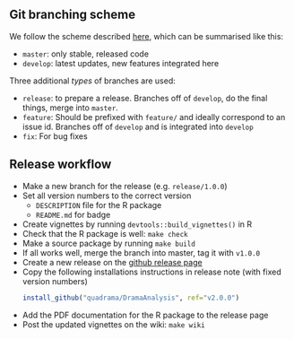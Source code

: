 ## Git branching scheme

We follow the scheme described [here](http://nvie.com/posts/a-successful-git-branching-model/), which can be summarised like this:

- `master`: only stable, released code
- `develop`: latest updates, new features integrated here

Three additional *types* of branches are used:

- `release`: to prepare a release. Branches off of `develop`, do the final things, merge into `master`.
- `feature`: Should be prefixed with `feature/` and ideally correspond to an issue id. Branches off of `develop` and is integrated into `develop`
- `fix`: For bug fixes

## Release workflow
- Make a new branch for the release (e.g. `release/1.0.0`)
- Set all version numbers to the correct version
  - `DESCRIPTION` file for the R package
  - `README.md` for badge
- Create vignettes by running `devtools::build_vignettes()` in R
- Check that the R package is well: `make check`
- Make a source package by running `make build`
- If all works well, merge the branch into master, tag it with `v1.0.0`
- Create a new release on the [github release page](https://github.com/quadrama/DramaAnalysis/releases)
- Copy the following installations instructions in release note (with fixed version numbers)
  ```R
  install_github("quadrama/DramaAnalysis", ref="v2.0.0") 
  ```
- Add the PDF documentation for the R package to the release page
- Post the updated vignettes on the wiki: `make wiki`
